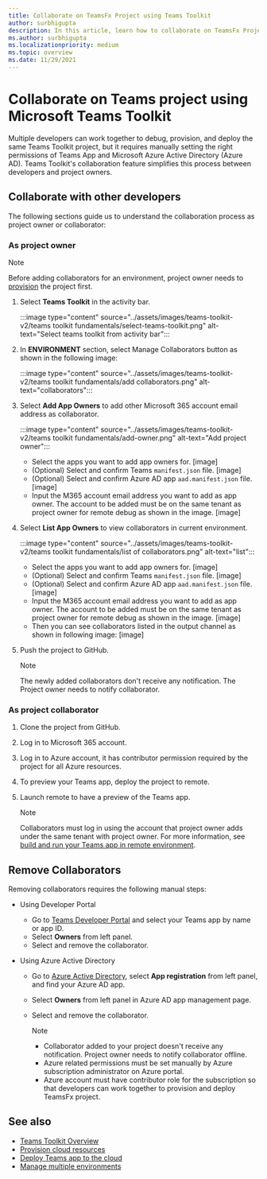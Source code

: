```yaml
---
title: Collaborate on TeamsFx Project using Teams Toolkit
author: surbhigupta
description: In this article, learn how to collaborate on TeamsFx Project using Teams Toolkit and collaborate with other developers.
ms.author: surbhigupta
ms.localizationpriority: medium
ms.topic: overview
ms.date: 11/29/2021
---
```


# Collaborate on Teams project using Microsoft Teams Toolkit

Multiple developers can work together to debug, provision, and deploy the same Teams Toolkit project, but it requires manually setting the right permissions of Teams App and Microsoft Azure Active Directory (Azure AD). Teams Toolkit's collaboration feature simplifies this process between developers and project owners.

## Collaborate with other developers

The following sections guide us to understand the collaboration process as project owner or collaborator:

### As project owner

  > [!NOTE]
  > Before adding collaborators for an environment, project owner needs to [provision](provision.md) the project first.

  1. Select **Teams Toolkit** in the activity bar.
  
     :::image type="content" source="../assets/images/teams-toolkit-v2/teams toolkit fundamentals/select-teams-toolkit.png" alt-text="Select teams toolkit from activity bar":::

  1. In **ENVIRONMENT** section, select Manage Collaborators button as shown in the following image:

     :::image type="content" source="../assets/images/teams-toolkit-v2/teams toolkit fundamentals/add collaborators.png" alt-text="collaborators":::

  1. Select **Add App Owners** to add other Microsoft 365 account email address as collaborator.

     :::image type="content" source="../assets/images/teams-toolkit-v2/teams toolkit fundamentals/add-owner.png" alt-text="Add project owner":::

        * Select the apps you want to add app owners for. [image]
        * (Optional) Select and confirm Teams `manifest.json` file. [image]
        * (Optional) Select and confirm Azure AD app `aad.manifest.json` file. [image]
        * Input the M365 account email address you want to add as app owner. The account to be added must be on the same tenant as project owner for remote debug as shown in the image. [image]

  1. Select **List App Owners** to view collaborators in current environment.

     :::image type="content" source="../assets/images/teams-toolkit-v2/teams toolkit fundamentals/list of collaborators.png" alt-text="list":::

        * Select the apps you want to add app owners for. [image]
        * (Optional) Select and confirm Teams `manifest.json` file. [image]
        * (Optional) Select and confirm Azure AD app `aad.manifest.json` file. [image]
        * Input the M365 account email address you want to add as app owner. The account to be added must be on the same tenant as project owner for remote debug as shown in the image. [image]
        * Then you can see collaborators listed in the output channel as shown in following image: [image]

  1. Push the project to GitHub.

     > [!NOTE]
     > The newly added collaborators don't receive any notification. The Project owner needs to notify collaborator.

### As project collaborator

  1. Clone the project from GitHub.
  2. Log in to Microsoft 365 account.
  3. Log in to Azure account, it has contributor permission required by the project for all Azure resources.
  4. To preview your Teams app, deploy the project to remote.
  5. Launch remote to have a preview of the Teams app.

     > [!NOTE]
     > Collaborators must log in using the account that project owner adds under the same tenant with project owner. For more information, see [build and run your Teams app in remote environment](/microsoftteams/platform/sbs-gs-javascript?tabs=vscode%2Cvsc%2Cviscode%2Cvcode&tutorial-step=3).

## Remove Collaborators

Removing collaborators requires the following manual steps:

* Using Developer Portal

  * Go to [Teams Developer Portal](https://dev.teams.microsoft.com/home) and select your Teams app by name or app ID.
  * Select **Owners** from left panel.
  * Select and remove the collaborator.

* Using Azure Active Directory

  * Go to [Azure Active Directory](https://ms.portal.azure.com/#blade/Microsoft_AAD_IAM/ActiveDirectoryMenuBlade/RegisteredApps), select **App registration** from left panel, and find your Azure AD app.
  * Select **Owners** from left panel in Azure AD app management page.
  * Select and remove the collaborator.

    > [!NOTE]
    >
    > * Collaborator added to your project doesn't receive any notification. Project owner needs to notify collaborator offline.
    > * Azure related permissions must be set manually by Azure subscription administrator on Azure portal.
    > * Azure account must have contributor role for the subscription so that developers can work together to provision and deploy TeamsFx project.

## See also

* [Teams Toolkit Overview](teams-toolkit-fundamentals.md)
* [Provision cloud resources](provision.md)
* [Deploy Teams app to the cloud](deploy.md)
* [Manage multiple environments](TeamsFx-multi-env.md)

